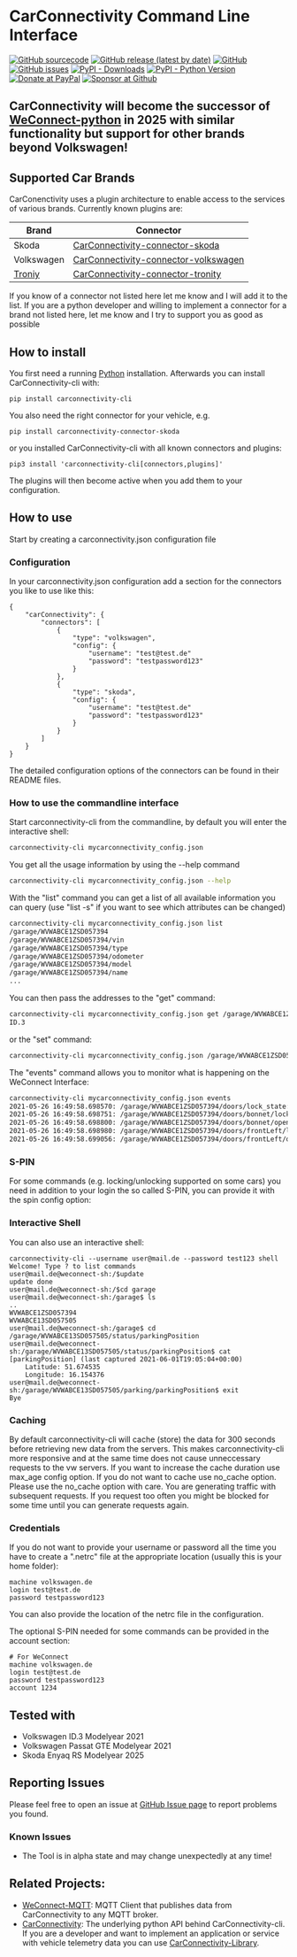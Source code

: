 

# CarConnectivity Command Line Interface
[![GitHub sourcecode](https://img.shields.io/badge/Source-GitHub-green)](https://github.com/tillsteinbach/CarConnectivity-cli/)
[![GitHub release (latest by date)](https://img.shields.io/github/v/release/tillsteinbach/CarConnectivity-cli)](https://github.com/tillsteinbach/CarConnectivity-cli/releases/latest)
[![GitHub](https://img.shields.io/github/license/tillsteinbach/CarConnectivity-cli)](https://github.com/tillsteinbach/CarConnectivity-cli/blob/master/LICENSE)
[![GitHub issues](https://img.shields.io/github/issues/tillsteinbach/CarConnectivity-cli)](https://github.com/tillsteinbach/CarConnectivity-cli/issues)
[![PyPI - Downloads](https://img.shields.io/pypi/dm/carconnectivity-cli?label=PyPI%20Downloads)](https://pypi.org/project/carconnectivity-cli/)
[![PyPI - Python Version](https://img.shields.io/pypi/pyversions/carconnectivity-cli)](https://pypi.org/project/carconnectivity-cli/)
[![Donate at PayPal](https://img.shields.io/badge/Donate-PayPal-2997d8)](https://www.paypal.com/donate?hosted_button_id=2BVFF5GJ9SXAJ)
[![Sponsor at Github](https://img.shields.io/badge/Sponsor-GitHub-28a745)](https://github.com/sponsors/tillsteinbach)

## CarConnectivity will become the successor of [WeConnect-python](https://github.com/tillsteinbach/WeConnect-python) in 2025 with similar functionality but support for other brands beyond Volkswagen!

## Supported Car Brands
CarConenctivity uses a plugin architecture to enable access to the services of various brands. Currently known plugins are:

| Brand                            | Connector                                                                                                     |
|----------------------------------|---------------------------------------------------------------------------------------------------------------|
| Skoda                            | [CarConnectivity-connector-skoda](https://github.com/tillsteinbach/CarConnectivity-connector-skoda)           |
| Volkswagen                       | [CarConnectivity-connector-volkswagen](https://github.com/tillsteinbach/CarConnectivity-connector-volkswagen) |
| [Troniy](https://www.tronity.io) | [CarConnectivity-connector-tronity](https://github.com/tillsteinbach/CarConnectivity-connector-tronity)       |

If you know of a connector not listed here let me know and I will add it to the list.
If you are a python developer and willing to implement a connector for a brand not listed here, let me know and I try to support you as good as possible

## How to install
You first need a running [Python](https://www.python.org/downloads/) installation. Afterwards you can install CarConnectivity-cli with:
```
pip install carconnectivity-cli
```
You also need the right connector for your vehicle, e.g.
```
pip install carconnectivity-connector-skoda
```
or you installed CarConnectivity-cli with all known connectors and plugins:
```
pip3 install 'carconnectivity-cli[connectors,plugins]'
```
The plugins will then become active when you add them to your configuration.

## How to use
Start by creating a carconnectivity.json configuration file

### Configuration
In your carconnectivity.json configuration add a section for the connectors you like to use like this:
```
{
    "carConnectivity": {
        "connectors": [
            {
                "type": "volkswagen",
                "config": {
                    "username": "test@test.de"
                    "password": "testpassword123"
                }
            },
            {
                "type": "skoda",
                "config": {
                    "username": "test@test.de"
                    "password": "testpassword123"
                }
            }
        ]
    }
}
```
The detailed configuration options of the connectors can be found in their README files.

### How to use the commandline interface
Start carconnectivity-cli from the commandline, by default you will enter the interactive shell:
```bash
carconnectivity-cli mycarconnectivity_config.json
```
You get all the usage information by using the --help command
```bash
carconnectivity-cli mycarconnectivity_config.json --help
```
With the "list" command you can get a list of all available information you can query (use "list -s" if you want to see which attributes can be changed)
```bash
carconnectivity-cli mycarconnectivity_config.json list
/garage/WVWABCE1ZSD057394
/garage/WVWABCE1ZSD057394/vin
/garage/WVWABCE1ZSD057394/type
/garage/WVWABCE1ZSD057394/odometer
/garage/WVWABCE1ZSD057394/model
/garage/WVWABCE1ZSD057394/name
...
```
You can then pass the addresses to the "get" command:
```bash
carconnectivity-cli mycarconnectivity_config.json get /garage/WVWABCE1ZSD057394/model
ID.3
```
or the "set" command:
```bash
carconnectivity-cli mycarconnectivity_config.json /garage/WVWABCE1ZSD057394/climatisation/command stop
```
The "events" command allows you to monitor what is happening on the WeConnect Interface:
```bash
carconnectivity-cli mycarconnectivity_config.json events
2021-05-26 16:49:58.698570: /garage/WVWABCE1ZSD057394/doors/lock_state: new value: unlocked
2021-05-26 16:49:58.698751: /garage/WVWABCE1ZSD057394/doors/bonnet/lock_state: new value: unknown lock state
2021-05-26 16:49:58.698800: /garage/WVWABCE1ZSD057394/doors/bonnet/open_state: new value: closed
2021-05-26 16:49:58.698980: /garage/WVWABCE1ZSD057394/doors/frontLeft/lock_state: new value: unlocked
2021-05-26 16:49:58.699056: /garage/WVWABCE1ZSD057394/doors/frontLeft/open_state: new value: closed
```

### S-PIN
For some commands (e.g. locking/unlocking supported on some cars) you need in addition to your login the so called S-PIN, you can provide it with the spin config option:

### Interactive Shell
You can also use an interactive shell:
```
carconnectivity-cli --username user@mail.de --password test123 shell
Welcome! Type ? to list commands
user@mail.de@weconnect-sh:/$update
update done
user@mail.de@weconnect-sh:/$cd garage
user@mail.de@weconnect-sh:/garage$ ls
..
WVWABCE1ZSD057394
WVWABCE13SD057505
user@mail.de@weconnect-sh:/garage$ cd /garage/WVWABCE13SD057505/status/parkingPosition
user@mail.de@weconnect-sh:/garage/WVWABCE13SD057505/status/parkingPosition$ cat
[parkingPosition] (last captured 2021-06-01T19:05:04+00:00)
	Latitude: 51.674535
	Longitude: 16.154376
user@mail.de@weconnect-sh:/garage/WVWABCE13SD057505/parking/parkingPosition$ exit
Bye
```
### Caching
By default carconnectivity-cli will cache (store) the data for 300 seconds before retrieving new data from the servers. This makes carconnectivity-cli more responsive and at the same time does not cause unneccessary requests to the vw servers. If you want to increase the cache duration use max_age config option. If you do not want to cache use no_cache option. Please use the no_cache option with care. You are generating traffic with subsequent requests. If you request too often you might be blocked for some time until you can generate requests again.

### Credentials
If you do not want to provide your username or password all the time you have to create a ".netrc" file at the appropriate location (usually this is your home folder):
```
machine volkswagen.de
login test@test.de
password testpassword123
```
You can also provide the location of the netrc file in the configuration.

The optional S-PIN needed for some commands can be provided in the account section:
```
# For WeConnect
machine volkswagen.de
login test@test.de
password testpassword123
account 1234
```

## Tested with
- Volkswagen ID.3 Modelyear 2021
- Volkswagen Passat GTE Modelyear 2021
- Skoda Enyaq RS Modelyear 2025

## Reporting Issues
Please feel free to open an issue at [GitHub Issue page](https://github.com/tillsteinbach/carconnectivity-cli/issues) to report problems you found.

### Known Issues
- The Tool is in alpha state and may change unexpectedly at any time!

## Related Projects:
- [WeConnect-MQTT](https://github.com/tillsteinbach/WeConnect-mqtt): MQTT Client that publishes data from CarConnectivity to any MQTT broker.
- [CarConnectivity](https://github.com/tillsteinbach/CarConnectivity): The underlying python API behind CarConnectivity-cli. If you are a developer and want to implement an application or service with vehicle telemetry data you can use [CarConnectivity-Library](https://github.com/tillsteinbach/CarConnectivity).
